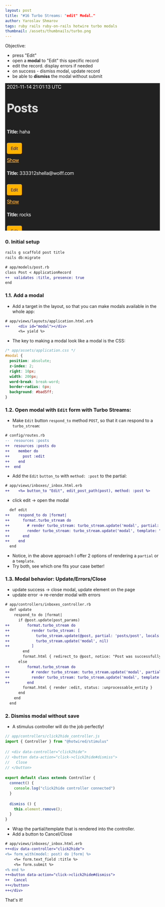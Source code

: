 ```yaml
---
layout: post
title: "#16 Turbo Streams: "edit" Modal."
author: Yaroslav Shmarov
tags: ruby rails ruby-on-rails hotwire turbo modals
thumbnail: /assets/thumbnails/turbo.png
---
```


Objective:
* press "Edit"
* open a **modal** to "Edit" this specific record
* edit the record. display errors if needed
* on success - dismiss modal, update record
* be able to **dismiss** the modal without submit

![turbo stream edit modal](/assets/images/TURBO-STREAM-MODAL.gif)

### 0. Initial setup

```sh
rails g scaffold post title
rails db:migrate
```

```diff
# app/models/post.rb
class Post < ApplicationRecord
++  validates :title, presence: true
end
```

### 1.1. Add a modal

* Add a target in the layout, so that you can make modals available in the whole app:

```diff
# app/views/layouts/application.html.erb
++    <div id="modal"></div>
      <%= yield %>
```

* The key to making a modal look like a modal is the CSS:

```css
/* app/assets/application.css */
#modal {
  position: absolute;
  z-index: 2;
  right: 10px;
  width: 200px;
  word-break: break-word;
  border-radius: 6px;
  background: #bad5ff;
}
```

### 1.2. Open modal with `Edit` form with Turbo Streams:

* Make `Edit` button `respond_to` method `POST`, so that it can respond to a `turbo_stream`:

```diff
# config/routes.rb
--  resources :posts
++  resources :posts do
++    member do
++      post :edit
++    end
++  end
```

* Add the `Edit` `button_to` with `method: :post` to the partial:

```diff
# app/views/inboxes/_inbox.html.erb
++    <%= button_to "Edit", edit_post_path(post), method: :post %>
```

* click edit -> open the modal

```diff
  def edit
++    respond_to do |format|
++      format.turbo_stream do 
++        # render turbo_stream: turbo_stream.update('modal', partial: "posts/form", locals: {post: @post})
++        render turbo_stream: turbo_stream.update('modal', template: "posts/edit", locals: {post: @post})
++      end
++    end
  end
```

* Notice, in the above approach I offer 2 options of rendering a `partial` or a `template`. 
* Try both, see which one fits your case better!

### 1.3. Modal behavior: Update/Errors/Close

* update success -> close modal, update element on the page
* update error -> re-render modal with errors

```diff
# app/controllers/inboxes_controller.rb
  def update
    respond_to do |format|
      if @post.update(post_params)
++        format.turbo_stream do 
++          render turbo_stream: [
++            turbo_stream.update(@post, partial: 'posts/post', locals: {post: @post}),
++            turbo_stream.update('modal', nil)
++          ]
        end
        format.html { redirect_to @post, notice: "Post was successfully updated." }
      else
++        format.turbo_stream do 
++          # render turbo_stream: turbo_stream.update('modal', partial: "posts/form", locals: {post: @post})
++          render turbo_stream: turbo_stream.update('modal', template: "posts/edit", locals: {post: @post})
++        end
        format.html { render :edit, status: :unprocessable_entity }
      end
    end
  end
```

### 2. Dismiss modal without save

* A stimulus controller will do the job perfectly!

```js
// app/controllers/click2hide_controller.js
import { Controller } from "@hotwired/stimulus"

// <div data-controller="click2hide">
// <button data-action="click->click2hide#dismiss">
//   Close
// </button>

export default class extends Controller {
  connect() {
    console.log("click2hide controller connected")
  }

  dismiss () {
    this.element.remove();
  }
}
```

* Wrap the partial/template that is rendered into the controller.
* Add a button to Cancel/Close

```diff
# app/views/inboxes/_inbox.html.erb
++<div data-controller="click2hide">
<%= form_with(model: post) do |form| %>
    <%= form.text_field :title %>
    <%= form.submit %>
<% end %>
++<button data-action="click->click2hide#dismiss">
++  Cancel
++</button>
++</div>
```

That's it!

